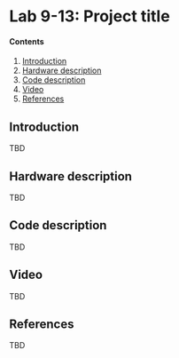 # Lab 9-13: Project title

#### Contents

1. [Introduction](#Introduction)
2. [Hardware description](#Hardware-description)
3. [Code description](#Code-description)
4. [Video](#Video)
5. [References](#References)


## Introduction

TBD


## Hardware description

TBD


## Code description

TBD


## Video

TBD


## References

TBD
